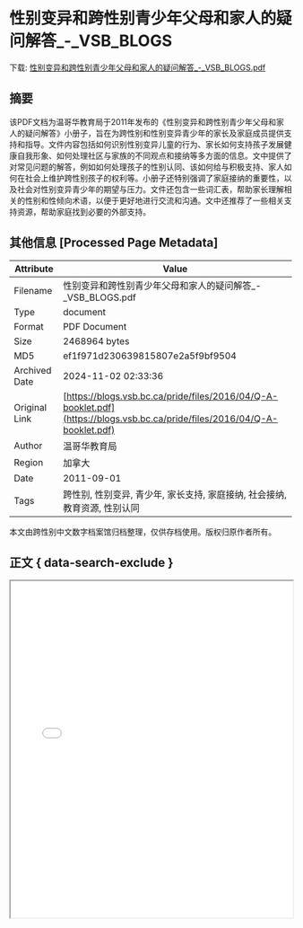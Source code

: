 # 性别变异和跨性别青少年父母和家人的疑问解答_-_VSB_BLOGS

<!-- tcd_download_link -->
下载: <a href="../性别变异和跨性别青少年父母和家人的疑问解答_-_VSB_BLOGS.pdf" download>性别变异和跨性别青少年父母和家人的疑问解答_-_VSB_BLOGS.pdf</a>
<!-- tcd_download_link_end -->

## 摘要

<!-- tcd_abstract -->
该PDF文档为温哥华教育局于2011年发布的《性别变异和跨性别青少年父母和家人的疑问解答》小册子，旨在为跨性别和性别变异青少年的家长及家庭成员提供支持和指导。文件内容包括如何识别性别变异儿童的行为、家长如何支持孩子发展健康自我形象、如何处理社区与家族的不同观点和接纳等多方面的信息。文中提供了对常见问题的解答，例如如何处理孩子的性别认同、该如何给与积极支持、家人如何在社会上维护跨性别孩子的权利等。小册子还特别强调了家庭接纳的重要性，以及社会对性别变异青少年的期望与压力。文件还包含一些词汇表，帮助家长理解相关的性别和性倾向术语，以便于更好地进行交流和沟通。文中还推荐了一些相关支持资源，帮助家庭找到必要的外部支持。

<!-- tcd_abstract_end -->

## 其他信息 [Processed Page Metadata]

| Attribute       | Value                                  |
|-----------------|----------------------------------------|
| Filename        | 性别变异和跨性别青少年父母和家人的疑问解答_-_VSB_BLOGS.pdf                             |
| Type            | document                                 |
| Format          | PDF Document                               |
| Size            | 2468964 bytes                           |
| MD5             | ef1f971d230639815807e2a5f9bf9504                                  |
| Archived Date   | 2024-11-02 02:33:36                             |
| Original Link   | [https://blogs.vsb.bc.ca/pride/files/2016/04/Q-A-booklet.pdf](https://blogs.vsb.bc.ca/pride/files/2016/04/Q-A-booklet.pdf)                         |
| Author          | 温哥华教育局                               |
| Region          | 加拿大                               |
| Date            | 2011-09-01                                 |
| Tags            | 跨性别, 性别变异, 青少年, 家长支持, 家庭接纳, 社会接纳, 教育资源, 性别认同                                 |

本文由跨性别中文数字档案馆归档整理，仅供存档使用。版权归原作者所有。


## 正文 { data-search-exclude }

<!-- tcd_main_text -->
<iframe src="../性别变异和跨性别青少年父母和家人的疑问解答_-_VSB_BLOGS.pdf" width="100%" height="600px">
    <p>无法显示PDF，请下载查看。</p>
</iframe>
<!-- tcd_main_text_end -->

